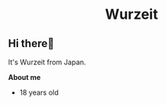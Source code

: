 <h1 align="center">Wurzeit</h1>

<h2>Hi there👋</h2>

It's Wurzeit from Japan.

**About me**

* 18 years old
